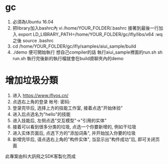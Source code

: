 # gc
1. 必須為Ubuntu 16.04
2. 把library加入bashrc內
    vi /home/YOUR_FOLDER/.bashrc
    接著到最後一行加入
    export LD_LIBRARY_PATH=/home/YOUR_FOLDER/gc/ifly/libs/x64
    :wq 之後
    source .bashrc
3. cd /home/YOUR_FOLDER/gc/ifly/samples/aiui_sample/build
4. ./demo 便可開始執行
想自己compiler的話 執行aiui_sample裡面的run.sh
sh run.sh
執行完後新的執行檔就會在build資聊夾內的demo

# 增加垃圾分類
1. 进入 https://www.iflyos.cn/
2. 点选右上角的登录 帐号: 密码:
3. 登录完毕后, 选择上方的技能工作室, 接着点选"开始体验"
4. 进入后点选名为"hello"的技能
5. 进入技能后, 左侧点选"交互模型"->"引用的实体"
6. 接着可以看到很多分类的垃圾, 点选一个你要新增的, 例如干垃圾
7. 进入实体页面后, 点选下方的"添加词条", 并开始加入你要的垃圾
8. 新增完毕后, 请点选右上角的"构件实体", 当显示出"构件成功"后, 即可关闭页面

此專案由科大訊飛之SDK客製化而成
